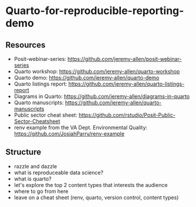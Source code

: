 # Quarto-for-reproducible-reporting-demo 

## Resources 

- Posit-webinar-series: <https://github.com/jeremy-allen/posit-webinar-series> 
- Quarto workshop: <https://github.com/jeremy-allen/quarto-workshop> 
- Quarto demo: <https://github.com/jeremy-allen/quarto-demo> 
- Quarto listings report: <https://github.com/jeremy-allen/quarto-listings-report> 
- Diagrams in Quarto: <https://github.com/jeremy-allen/diagrams-in-quarto> 
- Quarto manuscripts: <https://github.com/jeremy-allen/quarto-manuscripts> 
- Public sector cheat sheet: <https://github.com/rstudio/Posit-Public-Sector-Cheatsheet> 
- renv example from the VA Dept. Environmental Quality: <https://github.com/JosiahParry/renv-example>



## Structure 

- razzle and dazzle
- what is reproduceable data science? 
- what is quarto? 
- let's explore the top 2 content types that interests the audience
- where to go from here
- leave on a cheat sheet (renv, quarto, version control, content types)
